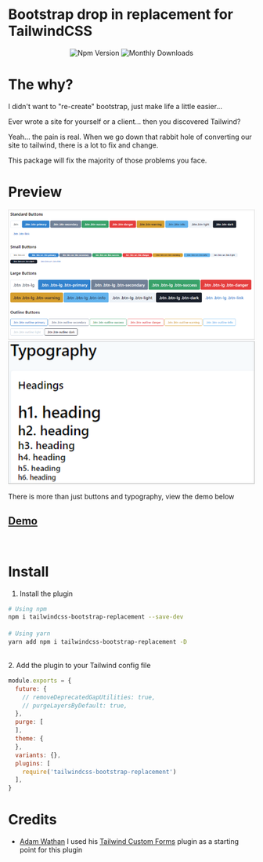 # Bootstrap drop in replacement for TailwindCSS

<div style="text-align: center;">
<img alt="Npm Version" src="https://img.shields.io/npm/v/tailwindcss-bootstrap-replacement">
<img alt="Monthly Downloads" src="https://img.shields.io/npm/dm/tailwindcss-bootstrap-replacement">
</div>

# The why?
I didn't want to "re-create" bootstrap, just make life a little easier...

Ever wrote a site for yourself or a client... then you discovered Tailwind?

Yeah... the pain is real. When we go down that rabbit hole of converting our site to tailwind, there is a lot to fix and change.

This package will fix the majority of those problems you face.

# Preview
![Buttons Preview](images/buttons.png)
![Typography Preview](images/typography.png)

There is more than just buttons and typography, view the demo below
## [Demo](https://scootersam.github.io/tailwindcss-bootstrap-replacement-demo)

<br>

# Install
1. Install the plugin

```bash
# Using npm
npm i tailwindcss-bootstrap-replacement --save-dev

# Using yarn
yarn add npm i tailwindcss-bootstrap-replacement -D
```
<br>
2. Add the plugin to your Tailwind config file

```javascript
module.exports = {
  future: {
    // removeDeprecatedGapUtilities: true,
    // purgeLayersByDefault: true,
  },
  purge: [
  ],
  theme: {    
  },
  variants: {},
  plugins: [
    require('tailwindcss-bootstrap-replacement')
  ],
}
```

# Credits
- [Adam Wathan](https://github.com/adamwathan) I used his [Tailwind Custom Forms](https://github.com/tailwindlabs/tailwindcss-custom-forms) plugin as a starting point for this plugin